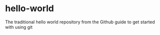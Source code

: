 # hello-world
The traditional hello world repository from the Github guide to get started with using git
